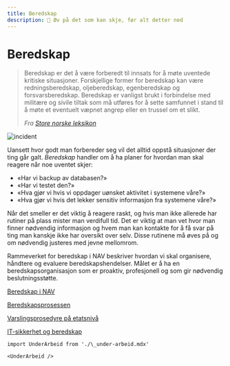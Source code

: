 ```yaml
---
title: Beredskap
description: 🚨 Øv på det som kan skje, før alt detter ned
---
```


# Beredskap

> Beredskap er det å være forberedt til innsats for å møte uventede kritiske situasjoner. Forskjellige former for
> beredskap kan være redningsberedskap, oljeberedskap, egenberedskap og forsvarsberedskap. Beredskap er vanligst brukt
> i forbindelse med militære og sivile tiltak som må utføres for å sette samfunnet i stand til å møte et eventuelt
> væpnet angrep eller en trussel om et slikt.
>
> _Fra [Store norske leksikon](https://snl.no/beredskap)_

![incident](/img/incident.png "incident")

Uansett hvor godt man forbereder seg vil det alltid oppstå situasjoner der ting går galt. _Beredskap_ handler om å ha
planer for hvordan man skal reagere når noe uventet skjer:

- «Har vi backup av databasen?»
- «Har vi testet den?»
- «Hva gjør vi hvis vi oppdager uønsket aktivitet i systemene våre?»
- «Hva gjør vi hvis det lekker sensitiv informasjon fra systemene våre?»

Når det smeller er det viktig å reagere raskt, og hvis man ikke allerede har rutiner på plass mister man verdifull tid.
Det er viktig at man vet hvor man finner nødvendig informasjon og hvem man kan kontakte for å få svar på ting man
kanskje ikke har oversikt over selv. Disse rutinene må øves på og om nødvendig justeres med jevne mellomrom.

Rammeverket for beredskap i NAV beskriver hvordan vi skal organisere, håndtere og evaluere beredskapshendelser.
Målet er å ha en beredskapsorganisasjon som er proaktiv, profesjonell og som gir nødvendig beslutningsstøtte.

[Beredskap i NAV](https://navno.sharepoint.com/sites/intranett-sikkerhet/SitePages/Beredskap-i-NAV.aspx)

[Beredskapsprosessen](https://navno.sharepoint.com/sites/intranett-sikkerhet/SitePages/Beredskapsprosessen-i-NAV.aspx)

[Varslingsprosedyre på etatsnivå](https://navno.sharepoint.com/sites/intranett-sikkerhet/SitePages/Varslingsprosedyre-p%C3%A5-etatsniv%C3%A5.aspx)

[IT-sikkerhet og beredskap](https://navno.sharepoint.com/:u:/r/sites/enhet-it-avdelingen/SitePages/IT-sikkerhet%20og%20beredskap.aspx?csf=1&web=1&e=raIwcM)

```mdx-code-block
import UnderArbeid from './\_under-arbeid.mdx'

<UnderArbeid />
```
